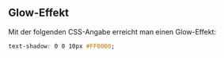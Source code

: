 ## Glow-Effekt

Mit der folgenden CSS-Angabe erreicht man einen Glow-Effekt:

```css
text-shadow: 0 0 10px #FF0000;
```
